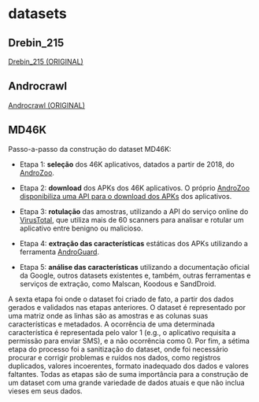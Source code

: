 # datasets

## Drebin_215

[Drebin_215 (ORIGINAL)](https://figshare.com/articles/dataset/Android_malware_dataset_for_machine_learning_2/5854653)

## Androcrawl

[Androcrawl (ORIGINAL)](https://github.com/phretor/ransom.mobi/blob/gh-pages/f/filter.7z)

## MD46K

Passo-a-passo da construção do dataset MD46K:

- Etapa 1:  **seleção** dos 46K aplicativos, datados a partir de 2018, do [AndroZoo](https://androzoo.uni.lu/).

- Etapa 2: **download** dos APKs dos 46K aplicativos. O próprio [AndroZoo disponibiliza uma API para o download dos APKs](https://androzoo.uni.lu/api_doc) dos aplicativos.

- Etapa 3: **rotulação** das amostras, utilizando a API do serviço online do [VirusTotal](https://www.virustotal.com), que utiliza mais de 60 scanners para analisar e rotular um aplicativo entre benigno ou malicioso.

- Etapa 4: **extração das características** estáticas dos APKs utilizando a ferramenta [AndroGuard](https://github.com/androguard/androguard).

- Etapa 5: **análise das características** utilizando a documentação oficial da Google, outros datasets existentes e, também, outras ferramentas e serviços de extração, como Malscan, Koodous e SandDroid. 

A sexta etapa foi onde o dataset foi criado de fato, a partir dos dados gerados e validados nas etapas anteriores. O dataset é representado por uma matriz onde 
as linhas são as amostras e as colunas suas características e metadados. A ocorrência de uma determinada característica é representada pelo valor 1 (e.g., o 
aplicativo requisita a permissão para enviar SMS), e a não ocorrência como 0.
Por fim, a sétima etapa do processo foi a sanitização do dataset, onde foi necessário procurar e corrigir problemas e ruídos nos dados, como registros duplicados, 
valores incoerentes, formato inadequado dos dados e valores faltantes.
Todas as etapas são de suma importância para a construção de um dataset com uma grande variedade de dados atuais e que não inclua vieses em seus dados.
